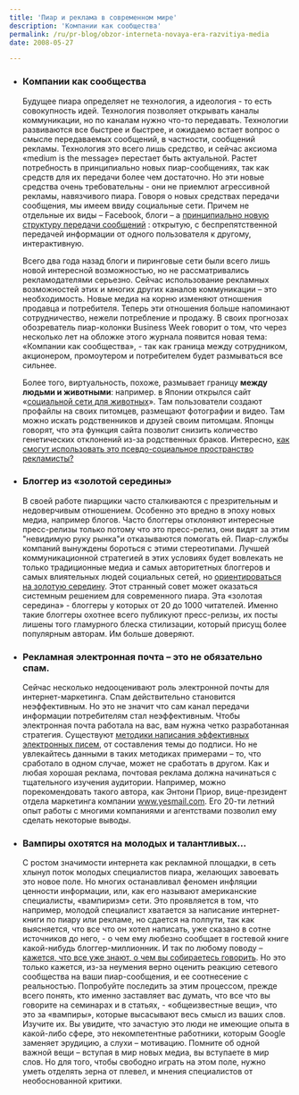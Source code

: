 ```yaml
---
title: 'Пиар и реклама в современном мире'
description: 'Компании как сообщества'
permalink: /ru/pr-blog/obzor-interneta-novaya-era-razvitiya-media
date: 2008-05-27

---
```


<ul>
<li> <h3>Компании как сообщества</h3>

Будущее пиара определяет не технология, а идеология - то есть совокупность идей. Технология позволяет открывать каналы коммуникации, но по каналам нужно что-то передавать. Технологии развиваются все быстрее и быстрее, и ожидаемо встает вопрос о смысле передаваемых сообщений, в частности, сообщений рекламы. Технология это всего лишь средство, и сейчас аксиома «medium is the message» перестает быть актуальной. Растет потребность в принципиально новых пиар-сообщениях, так как средств для их передачи более чем достаточно. Но эти новые средства очень требовательны - они не приемлют агрессивной рекламы, навязчивого пиара. Говоря о новых средствах передачи сообщения, мы имеем ввиду  социальные сети. Причем не отдельные их виды – Facebook, блоги – а <a href="https://jameswarren.wordpress.com/2008/05/25/companies-as-communities/">принципиально новую структуру передачи сообщений</a> : открытую, с беспрепятственной передачей информации от одного пользователя к другому, интерактивную.

Всего два года назад блоги и пиринговые сети были всего лишь новой интересной возможностью, но не рассматривались рекламодателями серьезно. Сейчас использование рекламных возможностей этих и многих других каналов коммуникации – это необходимость. Новые медиа на корню изменяют отношения продавца и потребителя. Теперь эти отношения больше напоминают сотрудничество, нежели потребление и продажу. В своих прогнозах обозреватель пиар-колонки Business Week говорит о том, что через несколько лет на обложке этого журнала появится новая тема: «Компании как сообщества»,  - так как граница между сотрудником, акционером, промоутером и потребителем будет размываться все сильнее.

Более того, виртуальность, похоже, размывает границу <strong>между людьми и животными</strong>: например. в Японии открылся сайт «<a href="https://pedi.jp" target="_blank" rel="noopener noreferrer">социальной сети для животных</a>». Там пользователи создают профайлы на своих питомцев, размещают фотографии и видео. Там можно искать родственников и друзей своим питомцам. Японцы говорят, что эта функция сайта позволит снизить количество генетических отклонений из-за родственных браков. Интересно, <a href="https://in.reuters.com/article/lifestyleMolt/idINT25223020080526?pageNumber=1&amp;virtualBrandChannel=0">как смогут использовать это псевдо-социальное пространство рекламисты?</a></li>
<li><h3>Блоггер из «золотой середины»</h3>

В своей работе пиарщики часто сталкиваются с презрительным и недоверчивым отношением. Особенно это вредно в эпоху новых медиа, например блогов. Часто блоггеры отклоняют интересные пресс-релизы только потому что это пресс-релиз, они видят за этим "невидимую руку рынка"и отказываются помогать ей. Пиар-службы компаний вынуждены бороться с этими стереотипами. Лучшей коммуникационной стратегией в этих условиях будет вовлекать не только традиционные медиа и самых авторитетных блоггеров и самых влиятельных людей социальных сетей, но <a href="https://feedonomics.grazr.com/index.php/archives/472">ориентироваться на золотую середину</a>. Этот странный совет может оказаться системным решением для современного пиара. Эта «золотая середина» - блоггеры у которых от 20 до 1000 читателей. Именно такие блоггеры охотнее всего публикуют пресс-релизы, их посты лишены того гламурного блеска стилизации, который присущ более популярным авторам. Им больше доверяют.</li>
<li><h3>Рекламная электронная почта – это не обязательно спам.</h3>

Сейчас несколько недооценивают роль электронной почты для интернет-маркетинга. Спам действительно становится неэффективным. Но это не значит что сам канал передачи информации потребителям стал неэффективным. Чтобы электронная почта работала на вас, вам нужна четко разработанная стратегия. Существуют <a href="https://makelarz.blogspot.com/2008/05/email-marketing-using-email-to-reach.html">методики написания эффективных электронных писем,</a> от составления темы до подписи. Но не увлекайтесь данными в таких методиках примерами – то, что сработало в одном случае, может не сработать в другом. Как и любая хорошая реклама, почтовая реклама должна начинаться с тщательного изучения аудитории. Например, можно порекомендовать такого автора, как Энтони Приор, вице-президент отдела маркетинга компании www.yesmail.com. Его 20-ти летний опыт работы с многими компаниями и агентствами позволил ему сделать некоторые выводы. </li>
<li><h3>Вампиры охотятся на молодых и талантливых...</h3>

С ростом значимости интернета как  рекламной площадки, в сеть хлынул поток молодых специалистов пиара, желающих завоевать это новое поле. Но многих останавливал феномен инфляции ценности информации, или, как его называют американские специалисты, «вампиризм» сети. Это проявляется в том, что например, молодой специалист хватается за написание интернет-книги по пиару или рекламе, но сдается на полпути, так как выясняется, что все что он хотел написать, уже сказано в сотне источников до него, - о чем ему любезно сообщает в гостевой книге какой-нибудь блоггер-миллионник. И так по любому поводу – <a href="https://businessstrategy-vasrue.blogspot.com/2008/05/beware-internet-marketing-value.html">кажется, что все уже знают, о чем вы собираетесь говорить</a>.  Но это только кажется, из-за неумения верно оценить реакцию сетевого сообщества на ваши пиар-сообщения, и ее соотнесение с реальностью. Попробуйте последить за этим процессом, прежде всего понять, кто именно заставляет вас думать, что все что вы говорите на семинарах и в статьях, - «общеизвестные вещи», что это за «вампиры», которые высасывают весь смысл из ваших слов. Изучите их. Вы увидите, что зачастую это люди не имеющие опыта в какой-либо сфере, это некомпетентные работники, которым Google заменяет эрудицию, а слухи – мотивацию. Помните об одной важной вещи – вступая в мир новых медиа, вы вступаете в мир слов. Но для того, чтобы свободно играть на этом поле, нужно уметь отделять зерна от плевел, и мнения специалистов от необоснованной критики. </li>
</ul>

